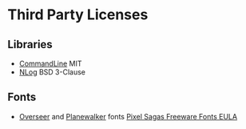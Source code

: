 Third Party Licenses
====================

Libraries
---------

* [CommandLine](https://github.com/commandlineparser/commandline) MIT
* [NLog](https://github.com/NLog/NLog) BSD 3-Clause

Fonts
-----

* [Overseer](http://www.pixelsagas.com/?download=overseer) and [Planewalker](http://www.pixelsagas.com/?download=planewalker) fonts [Pixel Sagas Freeware Fonts EULA](PixelSagas.txt)